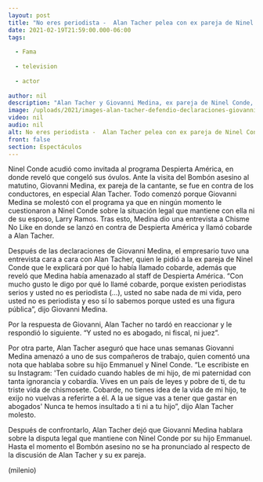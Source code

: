 ```yaml
---
layout: post
title: "No eres periodista -  Alan Tacher pelea con ex pareja de Ninel Conde en pleno programa"
date: 2021-02-19T21:59:00.000-06:00
tags:
  
  - Fama
  
  - television
  
  - actor
  
author: nil
description: "Alan Tacher y Giovanni Medina, ex pareja de Ninel Conde, pelearon en un programa. Te contamos la razón de la discusión. "
image: /uploads/2021/images-alan-tacher-defendio-declaraciones-giovanni_32_0_1045_650.jpg
video: nil
audio: nil
alt: No eres periodista -  Alan Tacher pelea con ex pareja de Ninel Conde en pleno programa
front: false
section: Espectáculos
---
```


Ninel Conde acudió como invitada al programa Despierta América, en donde reveló que congeló sus óvulos. Ante la visita del Bombón asesino al matutino, Giovanni Medina, ex pareja de la cantante, se fue en contra de los conductores, en especial Alan Tacher.  Todo comenzó porque Giovanni Medina se molestó con el programa ya que en ningún momento le cuestionaron a Ninel Conde sobre la situación legal que mantiene con ella ni de su esposo, Larry Ramos. Tras esto, Medina dio una entrevista a Chisme No Like en donde se lanzó en contra de Despierta América y llamó cobarde a Alan Tacher.  

Después de las declaraciones de Giovanni Medina, el empresario tuvo una entrevista cara a cara con Alan Tacher, quien le pidió a la ex pareja de Ninel Conde que le explicará por qué lo había llamado cobarde, además que reveló que Medina había amenazado al staff de Despierta América. “Con mucho gusto le digo por qué lo llamé cobarde, porque existen periodistas serios y usted no es periodista (…), usted no sabe nada de mi vida, pero usted no es periodista y eso sí lo sabemos porque usted es una figura pública”, dijo Giovanni Medina. 

Por la respuesta de Giovanni, Alan Tacher no tardó en reaccionar y le respondió lo siguiente. “Y usted no es abogado, ni fiscal, ni juez”. 

Por otra parte, Alan Tacher aseguró que hace unas semanas Giovanni Medina amenazó a uno de sus compañeros de trabajo, quien comentó una nota que hablaba sobre su hijo Emmanuel y Ninel Conde. “Le escribiste en su Instagram: 'Ten cuidado cuando hables de mi hijo, de mi paternidad con tanta ignorancia y cobardía. Vives en un país de leyes y pobre de ti, de tu triste vida de chismosete. Cobarde, no tienes idea de la vida de mi hijo, te exijo no vuelvas a referirte a él. A la ue sigue vas a tener que gastar en abogados' Nunca te hemos insultado a ti ni a tu hijo”, dijo Alan Tacher molesto. 

Después de confrontarlo, Alan Tacher dejó que Giovanni Medina hablara sobre la disputa legal que mantiene con Ninel Conde por su hijo Emmanuel. Hasta el momento el Bombón asesino no se ha pronunciado al respecto de la discusión de Alan Tacher y su ex pareja. 


(milenio)